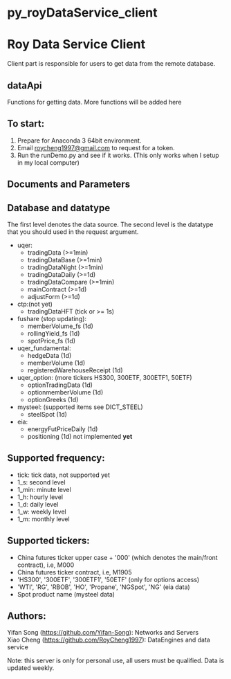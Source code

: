 # py_royDataService_client

Roy Data Service Client
===================================

Client part is responsible for users to get data from the remote database. 

dataApi
-----------------------------------

Functions for getting data. More functions will be added here

To start:
-----------------------------------

1. Prepare for Anaconda 3 64bit environment.
2. Email roycheng1997@gmail.com to request for a token.
3. Run the runDemo.py and see if it works. (This only works when I setup in my local computer)


Documents and Parameters
-----------------------------------

## Database and datatype

The first level denotes the data source. The second level is the datatype that you should used in the request argument.

* uqer:
    * tradingData (>=1min)
    * tradingDataBase (>=1min)
    * tradingDataNight (>=1min)
    * tradingDataDaily (>=1d)
    * tradingDataCompare (>=1min)
    * mainContract (>=1d)
    * adjustForm (>=1d)
* ctp:(not yet)
    * tradingDataHFT (tick or >= 1s)
* fushare (stop updating):
    * memberVolume_fs (1d)
    * rollingYield_fs (1d)    
    * spotPrice_fs (1d)  
* uqer_fundamental:
    * hedgeData (1d)
    * memberVolume (1d)
    * registeredWarehouseReceipt (1d)
* uqer_option: (more tickers HS300, 300ETF, 300ETF1, 50ETF)
    * optionTradingData (1d)
    * optionmemberVolume (1d)
    * optionGreeks (1d)
* mysteel:  (supported items see DICT_STEEL)
    * steelSpot (1d)    
* eia:
    * energyFutPriceDaily (1d)
    * positioning (1d) not implemented **yet**

## Supported frequency:

* tick: tick data, not supported yet
* 1_s: second level
* 1_min: minute level
* 1_h: hourly level
* 1_d: daily level
* 1_w: weekly level
* 1_m: monthly level

## Supported tickers:

* China futures ticker upper case + '000' (which denotes the main/front contract), i.e, M000
* China futures ticker contract, i.e, M1905
* 'HS300', '300ETF', '300ETF1', '50ETF' (only for options access)
* 'WTI', 'RG', 'RBOB', 'HO', 'Propane', 'NGSpot', 'NG' (eia data)
* Spot product name (mysteel data)

Authors:
-----------------------------------

Yifan Song (https://github.com/Yifan-Song): Networks and Servers <br>
Xiao Cheng (https://github.com/RoyCheng1997): DataEngines and data service

Note: this server is only for personal use, all users must be qualified. Data is updated weekly.